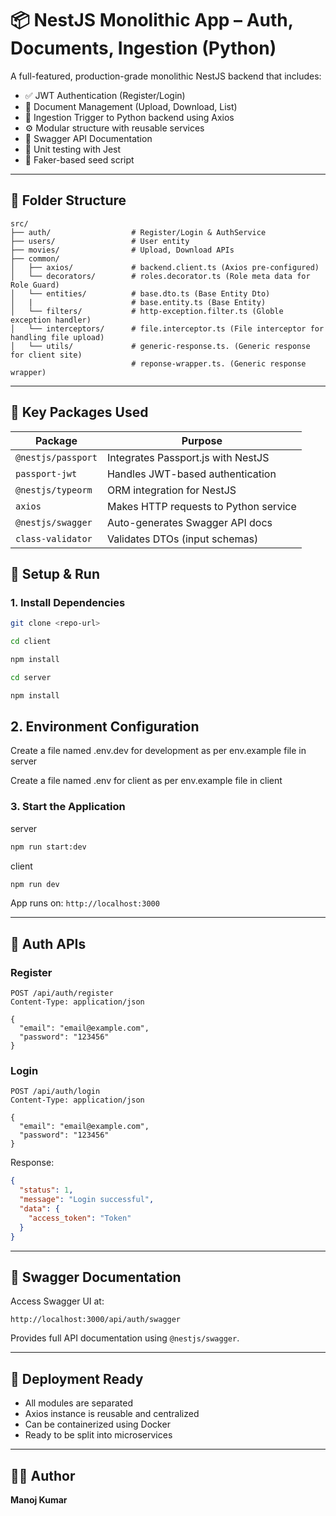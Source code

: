 # 📦 NestJS Monolithic App – Auth, Documents, Ingestion (Python)

A full-featured, production-grade monolithic NestJS backend that includes:

- ✅ JWT Authentication (Register/Login)
- 📄 Document Management (Upload, Download, List)
- 🔁 Ingestion Trigger to Python backend using Axios
- ⚙️ Modular structure with reusable services
- 📄 Swagger API Documentation
- 🧪 Unit testing with Jest
- 🧪 Faker-based seed script

---

## 📁 Folder Structure

```
src/
├── auth/                  # Register/Login & AuthService
├── users/                 # User entity
├── movies/                # Upload, Download APIs
├── common/
│   ├── axios/             # backend.client.ts (Axios pre-configured)
│   └── decorators/        # roles.decorator.ts (Role meta data for Role Guard)
│   └── entities/          # base.dto.ts (Base Entity Dto)
│   |                      # base.entity.ts (Base Entity)
│   └── filters/           # http-exception.filter.ts (Globle exception handler)
│   └── interceptors/      # file.interceptor.ts (File interceptor for handling file upload)
│   └── utils/             # generic-response.ts. (Generic response for client site)
                           # reponse-wrapper.ts. (Generic response wrapper)
```

---

## 🧩 Key Packages Used

| Package            | Purpose                               |
| ------------------ | ------------------------------------- |
| `@nestjs/passport` | Integrates Passport.js with NestJS    |
| `passport-jwt`     | Handles JWT-based authentication      |
| `@nestjs/typeorm`  | ORM integration for NestJS            |
| `axios`            | Makes HTTP requests to Python service |
| `@nestjs/swagger`  | Auto-generates Swagger API docs       |
| `class-validator`  | Validates DTOs (input schemas)        |

## 🚀 Setup & Run

### 1. Install Dependencies

```bash
git clone <repo-url>
```

```bash
cd client
```

```bash
npm install
```

```bash
cd server
```

```bash
npm install
```

## 2. Environment Configuration

Create a file named .env.dev for development as per env.example file in server

Create a file named .env for client as per env.example file in client

### 3. Start the Application

server

```bash
npm run start:dev
```

client

```bash
npm run dev
```

App runs on: `http://localhost:3000`

---

## 🔐 Auth APIs

### Register

```http
POST /api/auth/register
Content-Type: application/json

{
  "email": "email@example.com",
  "password": "123456"
}
```

### Login

```http
POST /api/auth/login
Content-Type: application/json

{
  "email": "email@example.com",
  "password": "123456"
}
```

Response:

```json
{
  "status": 1,
  "message": "Login successful",
  "data": {
    "access_token": "Token"
  }
}
```

---

## 📄 Swagger Documentation

Access Swagger UI at:

```
http://localhost:3000/api/auth/swagger
```

Provides full API documentation using `@nestjs/swagger`.

---

## 🧱 Deployment Ready

- All modules are separated
- Axios instance is reusable and centralized
- Can be containerized using Docker
- Ready to be split into microservices

---

## 👨‍💻 Author

**Manoj Kumar**
